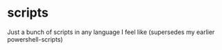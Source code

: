 # scripts
Just a bunch of scripts in any language I feel like (supersedes my earlier powershell-scripts)
